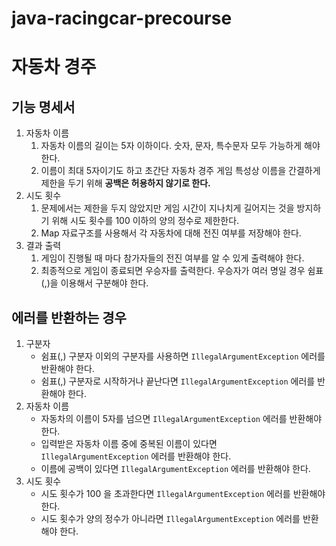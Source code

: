# java-racingcar-precourse

# 자동차 경주

## 기능 명세서

1. 자동차 이름
    1. 자동차 이름의 길이는 5자 이하이다. 숫자, 문자, 특수문자 모두 가능하게 해야한다.
    2. 이름이 최대 5자이기도 하고 초간단 자동차 경주 게임 특성상 이름을 간결하게 제한을 두기 위해 **공백은 허용하지 않기로 한다.**
2. 시도 횟수
    1. 문제에서는 제한을 두지 않았지만 게임 시간이 지나치게 길어지는 것을 방지하기 위해 시도 횟수를 100 이하의 양의 정수로 제한한다.
    2. Map 자료구조를 사용해서 각 자동차에 대해 전진 여부를 저장해야 한다.
3. 결과 출력
    1. 게임이 진행될 때 마다 참가자들의 전진 여부를 알 수 있게 출력해야 한다.
    2. 최종적으로 게임이 종료되면 우승자를 출력한다. 우승자가 여러 명일 경우 쉼표(,)을 이용해서 구분해야 한다.

## 에러를 반환하는 경우

1. 구분자
   - 쉼표(,) 구분자 이외의 구분자를 사용하면 `IllegalArgumentException` 에러를 반환해야 한다. 
   - 쉼표(,) 구분자로 시작하거나 끝난다면 `IllegalArgumentException` 에러를 반환해야 한다.
2. 자동차 이름
   - 자동차의 이름이 5자를 넘으면 `IllegalArgumentException` 에러를 반환해야 한다. 
   - 입력받은 자동차 이름 중에 중복된 이름이 있다면 `IllegalArgumentException` 에러를 반환해야 한다.
   - 이름에 공백이 있다면 `IllegalArgumentException` 에러를 반환해야 한다.
3. 시도 횟수
   - 시도 횟수가 100 을 초과한다면 `IllegalArgumentException` 에러를 반환해야 한다.
   - 시도 횟수가 양의 정수가 아니라면 `IllegalArgumentException` 에러를 반환해야 한다.